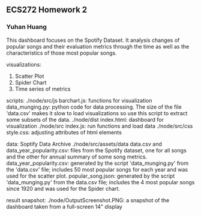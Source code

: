 ## ECS272 Homework 2
### Yuhan Huang

This dashboard focuses on the Spotify Dataset. It analysis changes of popular songs and their evaluation metrics through the time as well as the characteristics of those most popular songs.

visualizations:
1. Scatter Plot 
2. Spider Chart
3. Time series of metrics

scripts:
./node/src/js
barchart.js: functions for visualization
data_munging.py: python code for data processing. The size of the file 'data.csv' makes it slow to load visualizations so use this script to extract some subsets of the data.
./node/dist
index.html: dashboard for visualization
./node/src
index.js: run functions and load data
./node/src/css
style.css: adjusting attributes of html elements

data: Soptify Data Archive
./node/src/assets/data
data.csv and data_year_popularity.csv: files from the Spotify dataset, one for all songs and the other for annual summary of some song metrics.
data_year_popularity.csv: generated by the script 'data_munging.py' from the 'data.csv' file; includes 50 most popular songs for each year and was used for the scatter plot.
popular_song.json: generated by the script 'data_munging.py' from the data.csv file; includes the 4 most popular songs since 1920 and was used for the Spider chart.

result snapshot:
./node/OutputScreenshot.PNG: a snapshot of the dashboard taken from a full-screen 14" display



